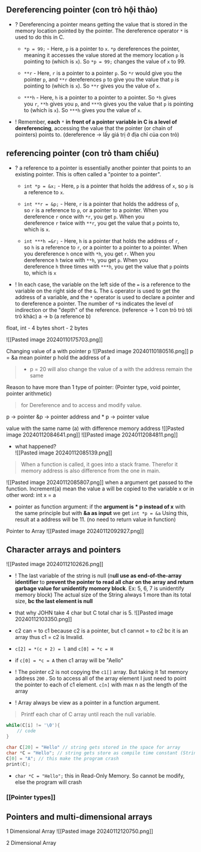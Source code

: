 ## Dereferencing pointer (con trỏ hội thảo) 
+ ? Dereferencing a pointer means getting the value that is stored in the memory location pointed by the pointer. The dereference operator `*` is used to do this in C.
	+  `*p = 99;` - Here, `p` is a pointer to `x`. `*p` dereferences the pointer, meaning it accesses the value stored at the memory location `p` is pointing to (which is `x`). So `*p = 99;` changes the value of `x` to 99.
 
	+ `**r` - Here, `r` is a pointer to a pointer `p`. So `*r` would give you the pointer `p`, and `**r` dereferences `p` to give you the value that `p` is pointing to (which is `x`). So `**r` gives you the value of `x`.
    
	+ `***h` - Here, `h` is a pointer to a pointer to a pointer. So `*h` gives you `r`, `**h` gives you `p`, and `***h` gives you the value that `p` is pointing to (which is `x`). So `***h` gives you the value of `x`.
	
+ !  Remember, **each** `*` **in front of a pointer variable in C is a level of dereferencing**, accessing the value that the pointer (or chain of pointers) points to.
(dereference -> lấy giá trị ở địa chỉ của con trỏ)

## referencing pointer (con trỏ tham chiếu)
+ ? a reference to a pointer is essentially another pointer that points to an existing pointer. This is often called a "pointer to a pointer".
	+ `int *p = &x;` - Here, `p` is a pointer that holds the address of `x`, so `p` is a reference to `x`.
    
	+ `int **r = &p;` - Here, `r` is a pointer that holds the address of `p`, so `r` is a reference to `p`, or a pointer to a pointer. When you dereference `r` once with `*r`, you get `p`. When you dereference `r` twice with `**r`, you get the value that `p` points to, which is `x`.
    
	+ `int ***h =&r;` - Here, `h` is a pointer that holds the address of `r`, so `h` is a reference to `r`, or a pointer to a pointer to a pointer. When you dereference `h` once with `*h`, you get `r`. When you dereference `h` twice with `**h`, you get `p`. When you dereference `h` three times with `***h`, you get the value that `p` points to, which is `x`
	  
+ ! In each case, the variable on the left side of the `=` is a reference to the variable on the right side of the `&`. The `&` operator is used to get the address of a variable, and the `*` operator is used to declare a pointer and to dereference a pointer. The number of `*`s indicates the level of indirection or the "depth" of the reference.
(reference -> 1 con trỏ trỏ tới trỏ khác)
a -> b (a reference b)

float, int - 4 bytes
short - 2 bytes

![[Pasted image 20240110175703.png]]

Changing value of a with pointer p
![[Pasted image 20240110180516.png]]
p = &a mean pointer p hold the address of a
> * p = 20  will also change the value of a with the address remain the same


Reason to have more than 1 type of pointer:
(Pointer type, void pointer, pointer arithmetic)
> for Dereference and to access and modify value.

p -> pointer
&p -> pointer address 
and * p -> pointer value

value with the same name (a) with difference memory address
![[Pasted image 20240112084641.png]]
![[Pasted image 20240112084811.png]]
+ what happened?  
 ![[Pasted image 20240112085139.png]]
> When a function is called, it goes into a stack frame. Therefor it memory address is also difference from the one in main. 

![[Pasted image 20240112085807.png]]
when a argument get passed to the function. Increment(a) mean the value a will be copied to the variable x or in other word: int x = a
+ pointer as function argument: if the **argument is * p instead of x**
	 with the same principle but with **&a as input** we get `int *p = &a`
Using this, result at a address will be 11. (no need to return value in function)

Pointer to Array
![[Pasted image 20240112092927.png]]

## Character arrays and pointers
![[Pasted image 20240112102626.png]]
+ ! The last variable of the string is null (n**ull use as end-of-the-array identifier** to **prevent the pointer to read all char on the array and return garbage value for unidentify momory block**. Ex: 5, 6, 7 is unidentify memory block)
The actual size of the String always 1 more than its total size, **bc the last element is null**
+ that why JOHN take 4 char but C total char is 5.
![[Pasted image 20240112103350.png]]
+ c2 can = to c1 because c2 is a pointer, but c1 cannot = to c2 bc it is an array thus c1 = c2 is Invalid.
+ `c[2] = *(c + 2) = l` and `c[0] = *c = H`
+ if `c[0] = *c = A` then c1 array will be "Aello"
+ ! The pointer c2 is not copying the `c1[]` array. But taking it 1st memory address `200` . So to access all of the array element I just need to point the pointer to each of c1 element. `c[n]`  with max n as the length of the array 



+ ! Array always be view as a pointer in a function argument.

> Printf each char of C array until reach the null variable. 
```c
while(C[i] != '\0'){
	// code
}
```

```c
char C[20] = "Hello" // string gets stored in the space for array
char *C = "Hello"; // string gets store as compile time constant (String literal)  
C[0] = "A"; // this make the program crash
print(C);
```
+ `char *C = "Hello";`   this in Read-Only Memory. So cannot be modify, else the program will crash 


### [[Pointer types]]


## Pointers and multi-dimensional arrays
1 Dimensional Array
![[Pasted image 20240112120750.png]]

2 Dimensional Array




